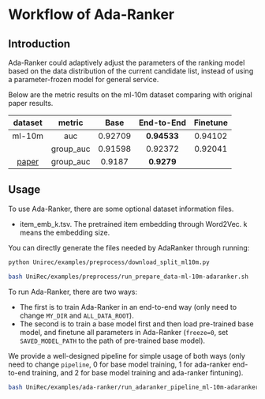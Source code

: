 # Workflow of Ada-Ranker

## Introduction

Ada-Ranker could adaptively adjust the parameters of the ranking model based on the data distribution of the current candidate list, instead of using a parameter-frozen model for general service.

Below are the metric results on the ml-10m dataset comparing with original paper results.

|                         dataset                         |  metric  |  Base  |    End-to-End    | Finetune |
| :------------------------------------------------------: | :-------: | :-----: | :---------------: | :------: |
|                          ml-10m                          |    auc    | 0.92709 | **0.94533** | 0.94102 |
|                                                          | group_auc | 0.91598 |      0.92372      | 0.92041 |
| [paper](https://dl.acm.org/doi/abs/10.1145/3477495.3531931) | group_auc | 0.9187 |    **0.9279**    |          |

## Usage

To use Ada-Ranker, there are some optional dataset information files.

- item_emb_k.tsv.  The pretrained item embedding through Word2Vec. k means the embedding size.

You can directly generate the files needed by AdaRanker through running:

```bash
python Unirec/examples/preprocess/download_split_ml10m.py

bash UniRec/examples/preprocess/run_prepare_data-ml-10m-adaranker.sh
```

To run Ada-Ranker, there are two ways:

* The first is to train Ada-Ranker in an end-to-end way (only need to change `MY_DIR` and `ALL_DATA_ROOT`).
* The second is to train a base model first and then load pre-trained base model, and finetune all parameters in Ada-Ranker (`freeze=0`, set `SAVED_MODEL_PATH` to the path of pre-trained base model).

We provide a well-designed pipeline for simple usage of both ways (only need to change `pipeline`, 0 for base model training, 1 for ada-ranker end-to-end training, and 2 for base model training and ada-ranker fintuning).

```bash
bash UniRec/examples/ada-ranker/run_adaranker_pipeline_ml-10m-adaranker.sh
```
